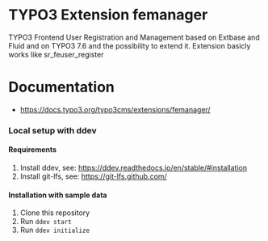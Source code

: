 # TYPO3 Extension femanager

TYPO3 Frontend User Registration and Management based on
Extbase and Fluid and on TYPO3 7.6 and the possibility to extend it.
Extension basicly works like sr_feuser_register

# Documentation

- https://docs.typo3.org/typo3cms/extensions/femanager/

### Local setup with ddev

#### Requirements

1. Install ddev, see: https://ddev.readthedocs.io/en/stable/#installation
2. Install git-lfs, see: https://git-lfs.github.com/

#### Installation with sample data

1. Clone this repository
2. Run `ddev start`
3. Run `ddev initialize`
